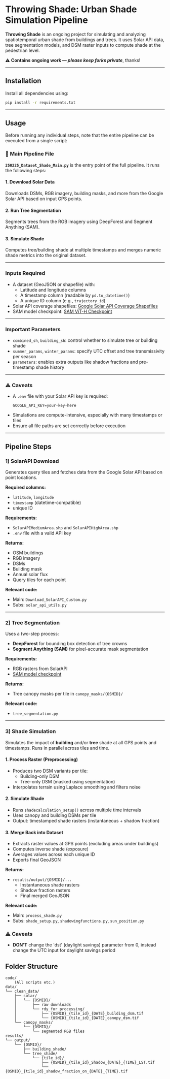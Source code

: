 # Throwing Shade: Urban Shade Simulation Pipeline

**Throwing Shade** is an ongoing project for simulating and analyzing spatiotemporal urban shade from buildings and trees. It uses Solar API data, tree segmentation models, and DSM raster inputs to compute shade at the pedestrian level.

⚠️ **Contains ongoing work — _please keep forks private_**, thanks!

---

## Installation

Install all dependencies using:

```bash
pip install -r requirements.txt
```

---

## Usage

Before running any individual steps, note that the entire pipeline can be executed from a single script:

### 🧠 Main Pipeline File

**`250225_Dataset_Shade_Main.py`** is the entry point of the full pipeline. It runs the following steps:

#### 1. Download Solar Data
Downloads DSMs, RGB imagery, building masks, and more from the Google Solar API based on input GPS points.

#### 2. Run Tree Segmentation
Segments trees from the RGB imagery using DeepForest and Segment Anything (SAM).

#### 3. Simulate Shade
Computes tree/building shade at multiple timestamps and merges numeric shade metrics into the original dataset.

---

### Inputs Required

- A dataset (GeoJSON or shapefile) with:
  - Latitude and longitude columns
  - A timestamp column (readable by `pd.to_datetime()`)
  - A unique ID column (e.g., `trajectory_id`)
- Solar API coverage shapefiles:
  [Google Solar API Coverage Shapefiles](https://developers.google.com/maps/documentation/solar/coverage)
- SAM model checkpoint:
  [SAM ViT-H Checkpoint](https://github.com/facebookresearch/segment-anything#model-checkpoints)

---

### Important Parameters

- `combined_sh`, `building_sh`: control whether to simulate tree or building shade
- `summer_params`, `winter_params`: specify UTC offset and tree transmissivity per season
- `parameters`: enables extra outputs like shadow fractions and pre-timestamp shade history

---

### ⚠️ Caveats

- A `.env` file with your Solar API key is required:
  ```env
  GOOGLE_API_KEY=your-key-here
  ```
- Simulations are compute-intensive, especially with many timestamps or tiles
- Ensure all file paths are set correctly before execution

---

## Pipeline Steps

### 1) SolarAPI Download

Generates query tiles and fetches data from the Google Solar API based on point locations.

**Required columns:**
- `latitude`, `longitude`
- `timestamp` (datetime-compatible)
- unique ID

**Requirements:**
- `SolarAPIMediumArea.shp` and `SolarAPIHighArea.shp`
- `.env` file with a valid API key

**Returns:**
- OSM buildings
- RGB imagery
- DSMs
- Building mask
- Annual solar flux
- Query tiles for each point

**Relevant code:**
- Main: `Download_SolarAPI_Custom.py`
- Subs: `solar_api_utils.py`

---

### 2) Tree Segmentation

Uses a two-step process:
- **DeepForest** for bounding box detection of tree crowns
- **Segment Anything (SAM)** for pixel-accurate mask segmentation

**Requirements:**
- RGB rasters from SolarAPI
- [SAM model checkpoint](https://dl.fbaipublicfiles.com/segment_anything/sam_vit_h_4b8939.pth)

**Returns:**
- Tree canopy masks per tile in `canopy_masks/{OSMID}/`

**Relevant code:**
- `tree_segmentation.py`

---

### 3) Shade Simulation

Simulates the impact of **building** and/or **tree** shade at all GPS points and timestamps. Runs in parallel across tiles and time.

#### 1. Process Raster (Preprocessing)
- Produces two DSM variants per tile:
  - Building-only DSM
  - Tree-only DSM (masked using segmentation)
- Interpolates terrain using Laplace smoothing and filters noise

#### 2. Simulate Shade
- Runs `shadecalculation_setup()` across multiple time intervals
- Uses canopy and building DSMs per tile
- Output: timestamped shade rasters (instantaneous + shadow fraction)

#### 3. Merge Back into Dataset
- Extracts raster values at GPS points (excluding areas under buildings)
- Computes inverse shade (exposure)
- Averages values across each unique ID
- Exports final GeoJSON

**Returns:**
- `results/output/{OSMID}/...`
  - Instantaneous shade rasters
  - Shadow fraction rasters
  - Final merged GeoJSON

**Relevant code:**
- Main: `process_shade.py`
- Subs: `shade_setup.py`, `shadowingfunctions.py`, `sun_position.py`

### ⚠️ Caveats

- **DON'T** change the 'dst' (daylight savings) parameter from 0, instead change the UTC input for daylight savings period

## Folder Structure

```
code/
    (All scripts etc.)
data/
└── clean_data/
    ├── solar/
    │   └── {OSMID}/
    │       ├── raw downloads
    │       └── rdy_for_processing/
    │           ├── {OSMID}_{tile_id}_{DATE}_building_dsm.tif
    │           └── {OSMID}_{tile_id}_{DATE}_canopy_dsm.tif
    └── canopy_masks/
        └── {OSMID}/
            └── segmented RGB files
results/
└── output/
    └── {OSMID}/
        ├── building_shade/
        └── tree_shade/
            └── {tile_id}/
                ├── {OSMID}_{tile_id}_Shadow_{DATE}_{TIME}_LST.tif
                └── {OSMID}_{tile_id}_shadow_fraction_on_{DATE}_{TIME}.tif
```
